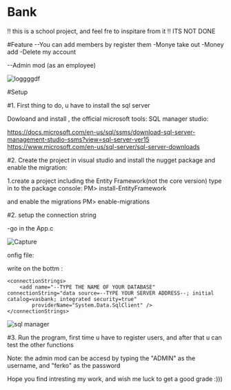 # Bank
!! this is a school project, and feel fre to inspitare from it !!
ITS NOT DONE


#Feature
--You can add members by register them
    -Monye take out
    -Money add
    -Delete my account
   
--Admin mod (as an employee)


![loggggdf](https://user-images.githubusercontent.com/78962708/151859909-74420011-fc31-49f3-84a9-a0dddd3b9a85.JPG)



#Setup

#1. First thing to do, u have to install the sql server

Dowloand and install , the official microsoft tools:
SQL manager studio:


https://docs.microsoft.com/en-us/sql/ssms/download-sql-server-management-studio-ssms?view=sql-server-ver15
https://www.microsoft.com/en-us/sql-server/sql-server-downloads

#2. Create the project in visual studio and install the nugget package and enable the migration:

1.create a project including the Entity Framework(not the core version)
type in to the package console: 
PM> install-EntityFramework

and enable the migrations
PM> enable-migrations

#2. setup the connection string

-go in the App.c

![Capture](https://user-images.githubusercontent.com/78962708/151858608-c926f3e7-2255-4d56-9b38-3febc7505acf.JPG)


onfig file:

write on the bottm : 

    <connectionStrings>
        <add name="--TYPE THE NAME OF YOUR DATABASE" connectionString="data source=--TYPE YOUR SERVER ADDRESS--; initial catalog=vasbank; integrated security=true"
            providerName="System.Data.SqlClient" />
    </connectionStrings>
    
 ![sql manager](https://user-images.githubusercontent.com/78962708/151858565-b791c20c-574f-4a35-8f29-3eb01ce821e4.JPG)

    
#3. Run the program, first time u have to register users, and after that u can test the other functions

Note: the admin mod can be accesd by typing the "ADMIN" as the username, and "ferko" as the password


Hope you find intresting my work, and wish me luck to get a good grade :)))





